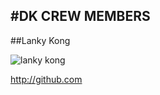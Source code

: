 #DK CREW MEMBERS
---------------
##Lanky Kong

![lanky kong](/home/josemourato/Pictures/lanky_kong.png)

http://github.com



